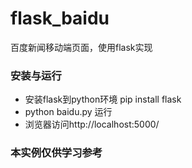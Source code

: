 # flask_baidu
百度新闻移动端页面，使用flask实现


### 安装与运行
* 安装flask到python环境
pip install flask
* python baidu.py 运行
* 浏览器访问http://localhost:5000/

### 本实例仅供学习参考
